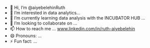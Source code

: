 - 👋 Hi, I’m @aiyebelehinRuth
- 👀 I’m interested in data analytics...
- 🌱 I’m currently learning data analysis with the INCUBATOR HUB ...
- 💞️ I’m looking to collaborate on ...
- 📫 How to reach me ... www.linkedin.com/in/ruth-aiyebelehin
- 😄 Pronouns: ...
- ⚡ Fun fact: ...

<!---
aiyebelehinRuth/aiyebelehinRuth is a ✨ special ✨ repository because its `README.md` (this file) appears on your GitHub profile.
You can click the Preview link to take a look at your changes.
--->
